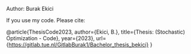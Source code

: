 Author: Burak Ekici


If you use my code. Please cite: 

@article{ThesisCode2023,
  author={Ekici, B.}, 
  title={Thesis: (Stochastic) Optimization - Code}, 
  year={2023}, 
  url={https://gitlab.tue.nl/GitlabBurak1/Bachelor_thesis_bekici} 
}
